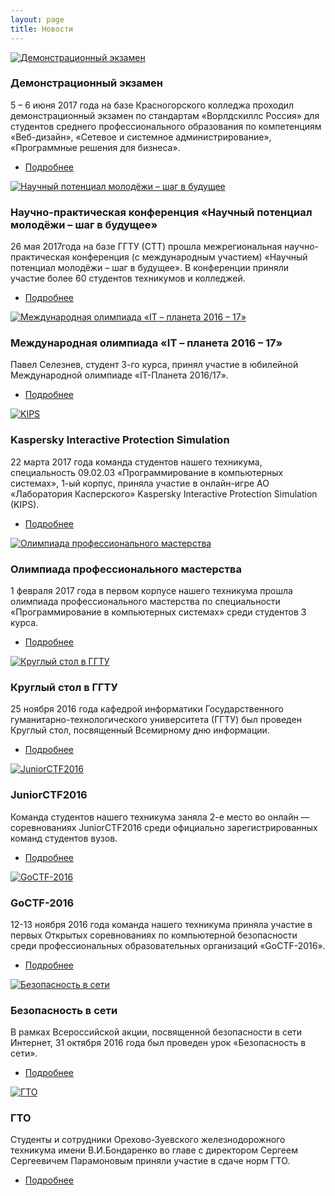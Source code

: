 ```yaml
---
layout: page
title: Новости
---
```


<section>
	<div class="posts">
		<article>
			<a href="/news/wsde2017/" class="image"><img src="/news/wsde2017/pix/01.jpg" alt="Демонстрационный экзамен" /></a>
			<h3>Демонстрационный экзамен</h3>
			<p>5 – 6 июня 2017 года на базе Красногорского колледжа проходил демонстрационный экзамен по стандартам «Ворлдскиллс Россия» для студентов среднего профессионального образования по компетенциям «Веб-дизайн», «Сетевое и системное администрирование», «Программные решения для бизнеса».</p>
			<ul class="actions">
				<li><a href="/news/wsde2017/" class="button">Подробнее</a></li>
			</ul>
		</article>
		<article>
			<a href="/news/confstt2017/" class="image"><img src="/news/confstt2017/pix/1.jpg" alt="Научный потенциал молодёжи – шаг в будущее" /></a>
			<h3>Научно-практическая конференция «Научный потенциал молодёжи – шаг в будущее»</h3>
			<p>26 мая 2017года на базе ГГТУ (СТТ) прошла межрегиональная научно-практическая конференция (с международным участием) «Научный потенциал молодёжи – шаг в будущее». В конференции приняли участие более 60 студентов техникумов и колледжей.</p>
			<ul class="actions">
				<li><a href="/news/confstt2017/" class="button">Подробнее</a></li>
			</ul>
		</article>
		<article>
			<a href="/news/it-planet_2016-17/" class="image"><img src="/news/it-planet_2016-17/pix/it-planet_2016-17-foto.jpg" alt="Международная олимпиада «IT – планета 2016 – 17»" /></a>
			<h3>Международная олимпиада «IT – планета 2016 – 17»</h3>
			<p>Павел Селезнев, студент 3-го курса, принял участие в юбилейной Международной олимпиаде «IT-Планета 2016/17».</p>
			<ul class="actions">
				<li><a href="/news/it-planet_2016-17/" class="button">Подробнее</a></li>
			</ul>
		</article>
		<article>
			<a href="/news/kips23_03_17/" class="image"><img src="/news/kips23_03_17/pix/04.jpg" alt="KIPS" /></a>
			<h3>Kaspersky Interactive Protection Simulation</h3>
			<p>22 марта 2017 года команда студентов нашего техникума, специальность 09.02.03 «Программирование в компьютерных системах»,  1-ый корпус, приняла участие в онлайн-игре АО «Лаборатория Касперского» Kaspersky Interactive Protection Simulation (KIPS).</p>
			<ul class="actions">
				<li><a href="/news/kips23_03_17/" class="button">Подробнее</a></li>
			</ul>
		</article>
		<article>
			<a href="/news/olimp-feb2017/" class="image"><img src="/news/olimp-feb2017/pix/2.jpg" alt="Олимпиада профессионального мастерства" /></a>
			<h3>Олимпиада профессионального мастерства</h3>
			<p>1 февраля 2017 года в первом корпусе нашего техникума прошла олимпиада профессионального мастерства по специальности «Программирование в компьютерных системах» среди студентов 3 курса.</p>
			<ul class="actions">
				<li><a href="/news/olimp-feb2017/" class="button">Подробнее</a></li>
			</ul>
		</article>
		<article>
			<a href="/news/confggtu/" class="image"><img src="/news/confggtu/pix/1.jpg" alt="Круглый стол в ГГТУ" /></a>
			<h3>Круглый стол в ГГТУ</h3>
			<p>25 ноября 2016 года кафедрой информатики  Государственного гуманитарно-технологического университета (ГГТУ) был проведен Круглый стол, посвященный Всемирному дню информации.</p>
			<ul class="actions">
				<li><a href="/news/confggtu/" class="button">Подробнее</a></li>
			</ul>
		</article>
		<article>
			<a href="/news/juniorctf2016/" class="image"><img src="/news/juniorctf2016/logo.jpg" alt="JuniorCTF2016" /></a>
			<h3>JuniorCTF2016</h3>
			<p>Команда студентов нашего техникума заняла 2-е место во онлайн — соревнованиях JuniorCTF2016 среди официально зарегистрированных команд студентов вузов.</p>
			<ul class="actions">
				<li><a href="/news/juniorctf2016/" class="button">Подробнее</a></li>
			</ul>
		</article>
		<article>
			<a href="/news/goctf-2016/" class="image"><img src="/news/goctf-2016/pix/1.jpg" alt="GoCTF-2016" /></a>
			<h3>GoCTF-2016 </h3>
			<p>12-13 ноября 2016 года команда нашего техникума приняла участие в первых  Открытых соревнованиях по компьютерной безопасности среди профессиональных образовательных организаций «GoCTF-2016».</p>
			<ul class="actions">
				<li><a href="/news/goctf-2016/" class="button">Подробнее</a></li>
			</ul>
		</article>
		<article>
			<a href="/news/secweb/" class="image"><img src="/news/secweb/pix/01.jpg" alt="Безопасность в сети" /></a>
			<h3>Безопасность в сети</h3>
			<p>В рамках Всероссийской акции, посвященной безопасности в сети Интернет, 31 октября 2016 года был проведен урок «Безопасность в сети». <br></p>
			<ul class="actions">
				<li><a href="/news/secweb/" class="button">Подробнее</a></li>
			</ul>
		</article>
		<article>
			<a href="/news/gto/" class="image"><img src="/news/gto/pix/2.jpg" alt="ГТО" /></a>
			<h3>ГТО</h3>
			<p>Студенты и сотрудники Орехово-Зуевского железнодорожного техникума имени В.И.Бондаренко во главе с директором Сергеем Сергеевичем Парамоновым приняли участие в сдаче норм ГТО.</p>
			<ul class="actions">
				<li><a href="/news/gto/" class="button">Подробнее</a></li>
			</ul>
		</article>
	</div>
</section>
